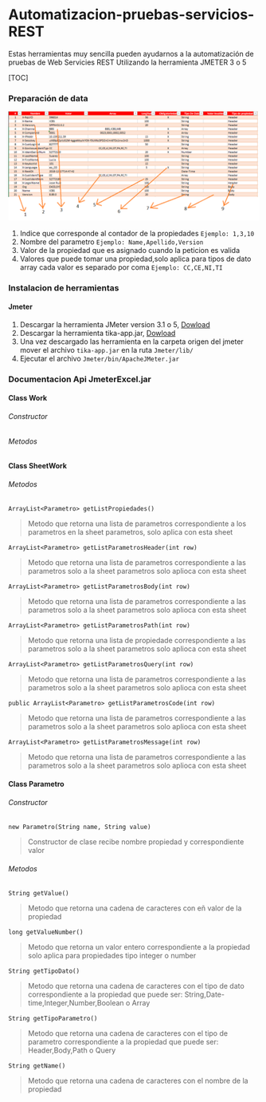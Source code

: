 # Automatizacion-pruebas-servicios-REST
Estas herramientas muy sencilla pueden ayudarnos a la automatización de pruebas de Web Servicies REST Utilizando la herramienta JMETER 3 o 5

[TOC]

### Preparación de data

![](picture/propiedades.png)

1. Indice que corresponde al contador de la propiedades `Ejemplo: 1,3,10`
2. Nombre del parametro `Ejemplo: Name,Apellido,Version`
3. Valor de la propiedad que es asignado cuando la peticion es valida
4. Valores que puede tomar una propiedad,solo aplica para tipos de dato array cada valor es separado por coma  `Ejemplo: CC,CE,NI,TI`



### Instalacion de herramientas

#### Jmeter

1.  Descargar la herramienta JMeter version 3.1 o 5, [Dowload](https://archive.apache.org/dist/jmeter/binaries/)
2.  Descargar la herramienta tika-app.jar, [Dowload](https://www-us.apache.org/dist/tika/)
3.  Una vez descargado las herramienta en la carpeta origen del jmeter mover el archivo `tika-app.jar` en la ruta `Jmeter/lib/`
4.  Ejecutar el archivo `Jmeter/bin/ApacheJMeter.jar`





### Documentacion Api JmeterExcel.jar

#### Class Work

###### Constructor

###### Metodos

#### Class SheetWork

###### Metodos

```
ArrayList<Parametro> getListPropiedades()
```
> Metodo que retorna una lista de parametros correspondiente a los parametros en la sheet parametros, solo aplica con esta sheet 

```
ArrayList<Parametro> getListParametrosHeader(int row)
```
> Metodo que retorna una lista de parametros correspondiente a las parametros solo a la sheet parametros solo aplioca con esta sheet

```
ArrayList<Parametro> getListParametrosBody(int row)
```
> Metodo que retorna una lista de parametros correspondiente a las parametros solo a la sheet parametros solo aplioca con esta sheet

```
ArrayList<Parametro> getListParametrosPath(int row)
```
> Metodo que retorna una lista de propiedade correspondiente a las parametros solo a la sheet parametros solo aplioca con esta sheet

```
ArrayList<Parametro> getListParametrosQuery(int row)
```
> Metodo que retorna una lista de parametros correspondiente a las parametros solo a la sheet parametros solo aplioca con esta sheet

```
public ArrayList<Parametro> getListParametrosCode(int row)
```
> Metodo que retorna una lista de parametros correspondiente a las parametros solo a la sheet parametros solo aplioca con esta sheet

```
ArrayList<Parametro> getListParametrosMessage(int row)
```
> Metodo que retorna una lista de parametros correspondiente a las parametros solo a la sheet parametros solo aplioca con esta sheet

#### Class Parametro

###### Constructor

```
new Parametro(String name, String value) 
```
> Constructor de clase recibe nombre propiedad y correspondiente valor


###### Metodos

```
String getValue()
```
> Metodo que retorna una cadena de caracteres con eñ valor de la propiedad

```
long getValueNumber()
```
> Metodo que retorna un valor entero correspondiente a la propiedad solo aplica para propiedades tipo integer o number

```
String getTipoDato()
```

> Metodo que retorna una cadena de caracteres con el tipo de dato correspondiente a la propiedad que puede ser: String,Date-time,Integer,Number,Boolean o Array

```
String getTipoParametro()
```
> Metodo que retorna una cadena de caracteres con el tipo de parametro correspondiente a la propiedad que puede ser: Header,Body,Path o Query

```
String getName()
```
> Metodo que retorna una cadena de caracteres con el nombre de la propiedad
